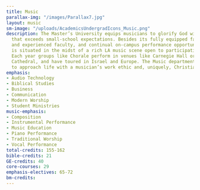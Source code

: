 ```yaml
---
title: Music
parallax-img: "/images/Parallax7.jpg"
layout: music
sm-image: "/uploads/AcademicsUndergradIcons_Music.png"
description: The Master’s University equips musicians to glorify God with a program
  that exceeds small-school expectations. Besides its fully equipped facilities, beloved
  and experienced faculty, and continual on-campus performance opportunities, TMU
  is situated in the midst of a rich LA music scene open to participation and enjoyment.
  Each year groups like Chorale perform in venues like Carnegie Hall or St. Peter’s
  Cathedral, and have toured in Israel and Europe. The Music department trains students
  to approach life with a musician’s work ethic and, uniquely, Christian humility.
emphasis:
- Audio Technology
- Biblical Studies
- Business
- Communication
- Modern Worship
- Student Ministries
music-emphasis:
- Composition
- Instrumental Performance
- Music Education
- Piano Performance
- Traditional Worship
- Vocal Performance
total-credits: 155-162
bible-credits: 21
GE-credits: 40
core-courses: 29
emphasis-electives: 65-72
bm-credits:
---
```

